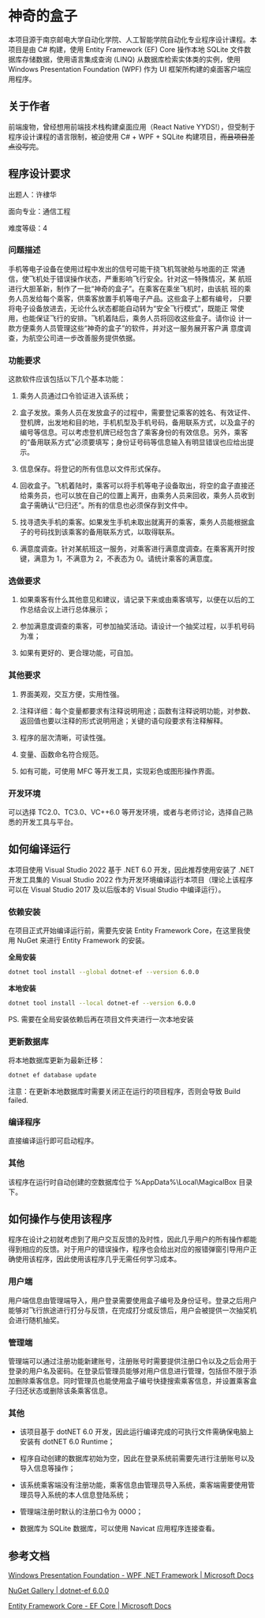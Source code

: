 # 神奇的盒子

本项目源于南京邮电大学自动化学院、人工智能学院自动化专业程序设计课程。本项目是由 C# 构建，使用 Entity Framework (EF) Core 操作本地 SQLite 文件数据库存储数据，使用语言集成查询 (LINQ) 从数据库检索实体类的实例，使用 Windows Presentation Foundation (WPF) 作为 UI 框架所构建的桌面客户端应用程序。

## 关于作者

前端废物，曾经想用前端技术栈构建桌面应用（React Native YYDS!），但受制于程序设计课程的语言限制，被迫使用 C# + WPF + SQLite 构建项目，~~而且项目差点没写完~~。

## 程序设计要求

出题人：许棣华

面向专业：通信工程

难度等级：4

### 问题描述

手机等电子设备在使用过程中发出的信号可能干挠飞机驾驶舱与地面的正 常通信，使飞机处于错误操作状态，严重影响飞行安全。针对这一特殊情况，某 航班进行大胆革新，制作了一批“神奇的盒子”。在乘客在乘坐飞机时，由该航 班的乘务人员发给每个乘客，供乘客放置手机等电子产品。这些盒子上都有编号， 只要将电子设备放进去，无论什么状态都能自动转为“安全飞行模式”，既能正 常使用，也能保证飞行的安排。飞机着陆后，乘务人员将回收这些盒子。请你设 计一款方便乘务人员管理这些“神奇的盒子”的软件，并对这一服务展开客户满 意度调查，为航空公司进一步改善服务提供依据。

### 功能要求

这款软件应该包括以下几个基本功能：

1. 乘务人员通过口令验证进入该系统；

2. 盒子发放。乘务人员在发放盒子的过程中，需要登记乘客的姓名、有效证件、登机牌，出发地和目的地，手机机型及手机号码，备用联系方式，以及盒子的编号等信息。可以考虑登机牌已经包含了乘客身份的有效信息。另外，乘客的“备用联系方式”必须要填写；身份证号码等信息输入有明显错误也应给出提示。

3. 信息保存。将登记的所有信息以文件形式保存。

4. 回收盒子。飞机着陆时，乘客可以将手机等电子设备取出，将空的盒子直接还给乘务员，也可以放在自己的位置上离开，由乘务人员来回收，乘务人员收到盒子需确认“已归还”。所有的信息也必须保存到文件中。

5. 找寻遗失手机的乘客。如果发生手机未取出就离开的乘客，乘务人员能根据盒子的号码找到该乘客的备用联系方式，以取得联系。

6. 满意度调查。针对某航班这一服务，对乘客进行满意度调查。在乘客离开时按键，满意为 1，不满意为 2，不表态为 0。请统计乘客的满意度。

### 选做要求

1. 如果乘客有什么其他意见和建议，请记录下来或由乘客填写，以便在以后的工作总结会议上进行总体展示；

2. 参加满意度调查的乘客，可参加抽奖活动。请设计一个抽奖过程，以手机号码为准；

3. 如果有更好的、更合理功能，可自加。

### 其他要求

1. 界面美观，交互方便，实用性强。

2. 注释详细：每个变量都要求有注释说明用途；函数有注释说明功能，对参数、返回值也要以注释的形式说明用途；关键的语句段要求有注释解释。

3. 程序的层次清晰，可读性强。

4. 变量、函数命名符合规范。

5. 如有可能，可使用 MFC 等开发工具，实现彩色或图形操作界面。

### 开发环境

可以选择 TC2.0、TC3.0、VC++6.0 等开发环境，或者与老师讨论，选择自己熟悉的开发工具与平台。

## 如何编译运行

本项目使用 Visual Studio 2022 基于 .NET 6.0 开发，因此推荐使用安装了 .NET 开发工具集的 Visual Studio 2022 作为开发环境编译运行本项目（理论上该程序可以在 Visual Studio 2017 及以后版本的 Visual Studio 中编译运行）。

### 依赖安装

在项目正式开始编译运行前，需要先安装 Entity Framework Core，在这里我使用 NuGet 来进行 Entity Framework 的安装。

**全局安装**

```bash
dotnet tool install --global dotnet-ef --version 6.0.0
```

**本地安装**

```bash
dotnet tool install --local dotnet-ef --version 6.0.0
```

PS. 需要在全局安装依赖后再在项目文件夹进行一次本地安装

### 更新数据库

将本地数据库更新为最新迁移：

```bash
dotnet ef database update
```

注意：在更新本地数据库时需要关闭正在运行的项目程序，否则会导致 Build failed.

### 编译程序

直接编译运行即可启动程序。

### 其他

该程序在运行时自动创建的空数据库位于 %AppData%\Local\MagicalBox 目录下。

## 如何操作与使用该程序

程序在设计之初就考虑到了用户交互反馈的及时性，因此几乎用户的所有操作都能得到相应的反馈。对于用户的错误操作，程序也会给出对应的报错弹窗引导用户正确使用该程序，因此使用该程序几乎无需任何学习成本。

### 用户端

用户端信息由管理端导入，用户登录需要使用盒子编号及身份证号。登录之后用户能够对飞行旅途进行打分与反馈，在完成打分或反馈后，用户会被提供一次抽奖机会进行随机抽奖。

### 管理端

管理端可以通过注册功能新建账号，注册账号时需要提供注册口令以及之后会用于登录的用户名及密码。在登录后管理员能够对用户信息进行管理，包括但不限于添加删除乘客信息。同时管理员也能使用盒子编号快捷搜索乘客信息，并设置乘客盒子归还状态或删除该条乘客信息。

### 其他

- 该项目基于 dotNET 6.0 开发，因此运行编译完成的可执行文件需确保电脑上安装有 dotNET 6.0 Runtime；

- 程序自动创建的数据库初始为空，因此在登录系统前需要先进行注册账号以及导入信息等操作；

- 该系统乘客端没有注册功能，乘客信息由管理员导入系统，乘客端需要使用管理员导入系统的本人信息登陆系统；

- 管理端注册时默认的注册口令为 0000；

- 数据库为 SQLite 数据库，可以使用 Navicat 应用程序连接查看。

## 参考文档

[Windows Presentation Foundation - WPF .NET Framework | Microsoft Docs](https://docs.microsoft.com/zh-cn/dotnet/desktop/wpf/?view=netframeworkdesktop-4.8)

[NuGet Gallery | dotnet-ef 6.0.0](https://www.nuget.org/packages/dotnet-ef/)

[Entity Framework Core - EF Core | Microsoft Docs](https://docs.microsoft.com/zh-cn/ef/core/)
